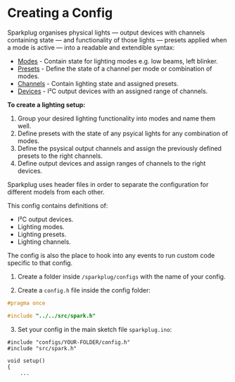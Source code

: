# Creating a Config

Sparkplug organises physical lights — output devices with channels containing state — and functionality of those lights — presets applied when a mode is active — into a readable and extendible syntax:

* [Modes](#modes) - Contain state for lighting modes e.g. low beams, left blinker.
* [Presets](#presets) - Define the state of a channel per mode or combination of modes.
* [Channels](#channels) - Contain lighting state and assigned presets.
* [Devices](#devices) - I²C output devices with an assigned range of channels.

**To create a lighting setup:**
1. Group your desired lighting functionality into modes and name them well.
2. Define presets with the state of any psyical lights for any combination of modes.
3. Define the psysical output channels and assign the previously defined presets to the right channels.
4. Define output devices and assign ranges of channels to the right devices.

Sparkplug uses header files in order to separate the configuration for different models from each other.

This config contains definitions of:
* I²C output devices.
* Lighting modes.
* Lighting presets.
* Lighting channels.

The config is also the place to hook into any events to run custom code specific to that config.

1. Create a folder inside `/sparkplug/configs` with the name of your config.

2. Create a `config.h` file inside the config folder:

```c++
#pragma once

#include "../../src/spark.h"
```

3. Set your config in the main sketch file `sparkplug.ino`:

```c++{1}
#include "configs/YOUR-FOLDER/config.h"
#include "src/spark.h"

void setup()
{
    ...
```
